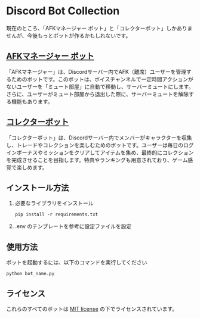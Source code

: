 # Discord Bot Collection

現在のところ、「AFKマネージャー ボット」と「コレクターボット」しかありませんが、今後もっとボットが作るかもしれないです。

## [AFKマネージャー ボット](https://github.com/epsilon-labs-llc/Discord_Bot/tree/main/afk_manager/README.md)

「AFKマネージャー」は、Discordサーバー内でAFK（離席）ユーザーを管理するためのボットです。このボットは、ボイスチャンネルで一定時間アクションがないユーザーを「ミュート部屋」に自動で移動し、サーバーミュートにします。さらに、ユーザーがミュート部屋から退出した際に、サーバーミュートを解除する機能もあります。

## [コレクターボット](https://github.com/epsilon-labs-llc/Discord_Bot/tree/main/collector_bot/README.md)

「コレクターボット」は、Discordサーバー内でメンバーがキャラクターを収集し、トレードやコレクションを楽しむためのボットです。ユーザーは毎日のログインボーナスやミッションをクリアしてアイテムを集め、最終的にコレクションを完成させることを目指します。特典やランキングも用意されており、ゲーム感覚で楽しめます。

## インストール方法

1. 必要なライブラリをインストール
    ```
    pip install -r requirements.txt
    ```
2. .env のテンプレートを参考に設定ファイルを設定

## 使用方法
ボットを起動するには、以下のコマンドを実行してください
```
python bot_name.py
```

## ライセンス

これらのすべてのボットは [MIT license](LICENSE) の下でライセンスされています。
